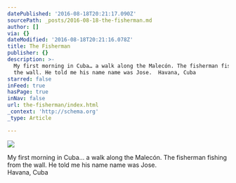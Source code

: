 ```yaml
---
datePublished: '2016-08-18T20:21:17.090Z'
sourcePath: _posts/2016-08-18-the-fisherman.md
author: []
via: {}
dateModified: '2016-08-18T20:21:16.078Z'
title: The Fisherman
publisher: {}
description: >-
  My first morning in Cuba… a walk along the Malecón. The fisherman fishing from
  the wall. He told me his name name was Jose.  Havana, Cuba
starred: false
inFeed: true
hasPage: true
inNav: false
url: the-fisherman/index.html
_context: 'http://schema.org'
_type: Article

---
```

![](https://imgflo.herokuapp.com/graph/vahj1ThiexotieMo/0cff15c3f462f5d9ba2c9854dfc930ab/croprotate.jpg?cropheight=3535&cropwidth=2365&degrees=0&input=https%3A%2F%2Fthe-grid-user-content.s3-us-west-2.amazonaws.com%2F9fb4709c-86dd-4c13-90f4-62982dbea065.jpg&x=0&y=0)

My first morning in Cuba... a walk along the Malecón. The fisherman fishing from the wall. He told me his name name was Jose.   
Havana, Cuba